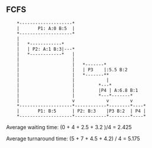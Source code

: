 ## FCFS
```
	*--------------------*
	|       P1: A:0 B:5  |
	*--------------------*
	|
	|   *------------*
	|   | P2: A:1 B:3|---*
	|   *------------*   |
  	|                    |
   	|                    |   *-------*
   	|                    |   | P3    |:5.5 B:2
   	|                    |   *-------**
	|                    |            |
	|                    |         *---*
	|                    |         |P4 | A:6.8 B:1
	|                    |         *---*-------*
	|                    v            v        v
	*--------------------*------------*--------*----*
	|       P1: B:5      | P2: B:3    |P3 B:2  | P4 |
	*--------------------*------------*--------*----*
```

Average waiting time: (0 + 4 + 2.5 + 3.2 )/4 = 2.425

Average turnaround time: (5 + 7 + 4.5 + 4.2) / 4 = 5.175
